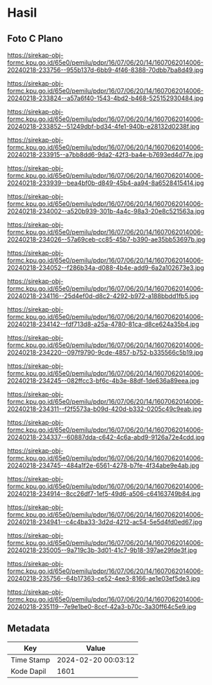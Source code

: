 # Hasil

## Foto C Plano

https://sirekap-obj-formc.kpu.go.id/65e0/pemilu/pdpr/16/07/06/20/14/1607062014006-20240218-233756--955b137d-6bb9-4f46-8388-70dbb7ba8d49.jpg

https://sirekap-obj-formc.kpu.go.id/65e0/pemilu/pdpr/16/07/06/20/14/1607062014006-20240218-233824--a57a6f40-1543-4bd2-b468-525152930484.jpg

https://sirekap-obj-formc.kpu.go.id/65e0/pemilu/pdpr/16/07/06/20/14/1607062014006-20240218-233852--51249dbf-bd34-4fe1-940b-e28132d0238f.jpg

https://sirekap-obj-formc.kpu.go.id/65e0/pemilu/pdpr/16/07/06/20/14/1607062014006-20240218-233915--a7bb8dd6-9da2-42f3-ba4e-b7693ed4d77e.jpg

https://sirekap-obj-formc.kpu.go.id/65e0/pemilu/pdpr/16/07/06/20/14/1607062014006-20240218-233939--bea4bf0b-d849-45b4-aa94-8a6528415414.jpg

https://sirekap-obj-formc.kpu.go.id/65e0/pemilu/pdpr/16/07/06/20/14/1607062014006-20240218-234002--a520b939-301b-4a4c-98a3-20e8c521563a.jpg

https://sirekap-obj-formc.kpu.go.id/65e0/pemilu/pdpr/16/07/06/20/14/1607062014006-20240218-234026--57a69ceb-cc85-45b7-b390-ae35bb53697b.jpg

https://sirekap-obj-formc.kpu.go.id/65e0/pemilu/pdpr/16/07/06/20/14/1607062014006-20240218-234052--f286b34a-d088-4b4e-add9-6a2a102673e3.jpg

https://sirekap-obj-formc.kpu.go.id/65e0/pemilu/pdpr/16/07/06/20/14/1607062014006-20240218-234116--25d4ef0d-d8c2-4292-b972-a188bbdd1fb5.jpg

https://sirekap-obj-formc.kpu.go.id/65e0/pemilu/pdpr/16/07/06/20/14/1607062014006-20240218-234142--fdf713d8-a25a-4780-81ca-d8ce624a35b4.jpg

https://sirekap-obj-formc.kpu.go.id/65e0/pemilu/pdpr/16/07/06/20/14/1607062014006-20240218-234220--097f9790-9cde-4857-b752-b335566c5b19.jpg

https://sirekap-obj-formc.kpu.go.id/65e0/pemilu/pdpr/16/07/06/20/14/1607062014006-20240218-234245--082ffcc3-bf6c-4b3e-88df-1de636a89eea.jpg

https://sirekap-obj-formc.kpu.go.id/65e0/pemilu/pdpr/16/07/06/20/14/1607062014006-20240218-234311--f2f5573a-b09d-420d-b332-0205c49c9eab.jpg

https://sirekap-obj-formc.kpu.go.id/65e0/pemilu/pdpr/16/07/06/20/14/1607062014006-20240218-234337--60887dda-c642-4c6a-abd9-9126a72e4cdd.jpg

https://sirekap-obj-formc.kpu.go.id/65e0/pemilu/pdpr/16/07/06/20/14/1607062014006-20240218-234745--484a1f2e-6561-4278-b7fe-4f34abe9e4ab.jpg

https://sirekap-obj-formc.kpu.go.id/65e0/pemilu/pdpr/16/07/06/20/14/1607062014006-20240218-234914--8cc26df7-1ef5-49d6-a506-c64163749b84.jpg

https://sirekap-obj-formc.kpu.go.id/65e0/pemilu/pdpr/16/07/06/20/14/1607062014006-20240218-234941--c4c4ba33-3d2d-4212-ac54-5e5d4fd0ed67.jpg

https://sirekap-obj-formc.kpu.go.id/65e0/pemilu/pdpr/16/07/06/20/14/1607062014006-20240218-235005--9a719c3b-3d01-41c7-9b18-397ae29fde3f.jpg

https://sirekap-obj-formc.kpu.go.id/65e0/pemilu/pdpr/16/07/06/20/14/1607062014006-20240218-235756--64b17363-ce52-4ee3-8166-ae1e03ef5de3.jpg

https://sirekap-obj-formc.kpu.go.id/65e0/pemilu/pdpr/16/07/06/20/14/1607062014006-20240218-235119--7e9e1be0-8ccf-42a3-b70c-3a30ff64c5e9.jpg


## Metadata

| Key        | Value               |
| ---------- | ------------------- |
| Time Stamp | 2024-02-20 00:03:12 |
| Kode Dapil | 1601                |



